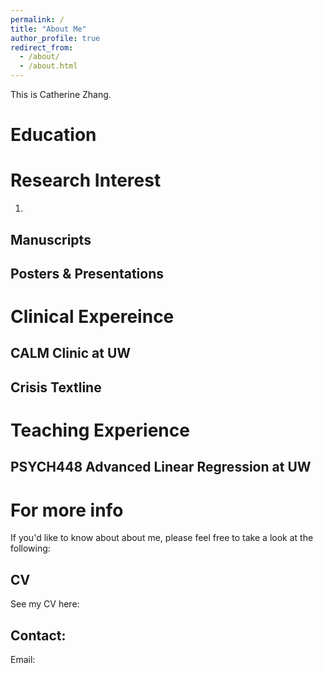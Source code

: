 ```yaml
---
permalink: /
title: "About Me"
author_profile: true
redirect_from: 
  - /about/
  - /about.html
---
```


This is Catherine Zhang. 

Education
======


Research Interest
======
1. 

Manuscripts
------


Posters & Presentations
------



Clinical Expereince
======

CALM Clinic at UW
------

Crisis Textline
------

Teaching Experience
======

PSYCH448 Advanced Linear Regression at UW
------

For more info
======
If you'd like to know about about me, please feel free to take a look at the following:

CV
------
See my CV here:

Contact: 
------
Email:
